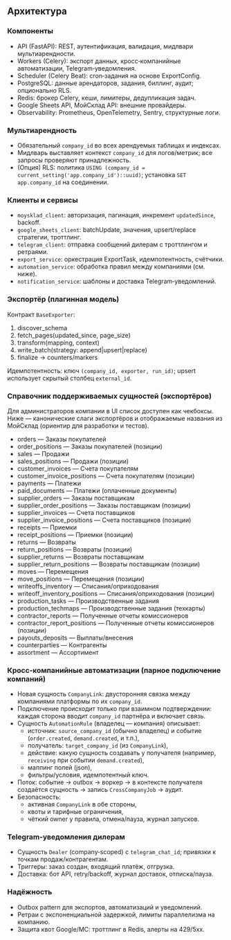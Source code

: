 ## Архитектура

### Компоненты
- API (FastAPI): REST, аутентификация, валидация, мидлвари мультиарендности.
- Workers (Celery): экспорт данных, кросс‑компанийные автоматизации, Telegram‑уведомления.
- Scheduler (Celery Beat): cron‑задания на основе ExportConfig.
- PostgreSQL: данные арендаторов, задания, биллинг, аудит; опционально RLS.
- Redis: брокер Celery, кеши, лимитеры, дедупликация задач.
- Google Sheets API, МойСклад API: внешние провайдеры.
- Observability: Prometheus, OpenTelemetry, Sentry, структурные логи.

### Мультиарендность
- Обязательный `company_id` во всех арендуемых таблицах и индексах.
- Мидлварь выставляет контекст `company_id` для логов/метрик; все запросы проверяют принадлежность.
- (Опция) RLS: политика `USING (company_id = current_setting('app.company_id')::uuid)`; установка `SET app.company_id` на соединении.

### Клиенты и сервисы
- `moysklad_client`: авторизация, пагинация, инкремент `updatedSince`, backoff.
- `google_sheets_client`: batchUpdate, значения, upsert/replace стратегии, троттлинг.
- `telegram_client`: отправка сообщений дилерам с троттлингом и ретраями.
- `export_service`: оркестрация ExportTask, идемпотентность, счётчики.
- `automation_service`: обработка правил между компаниями (см. ниже).
- `notification_service`: шаблоны и доставка Telegram‑уведомлений.

### Экспортёр (плагинная модель)
Контракт `BaseExporter`:
1) discover_schema
2) fetch_pages(updated_since, page_size)
3) transform(mapping, context)
4) write_batch(strategy: append|upsert|replace)
5) finalize → counters/markers

Идемпотентность: ключ `(company_id, exporter, run_id)`; upsert использует скрытый столбец `external_id`.

### Справочник поддерживаемых сущностей (экспортёров)
Для администраторов компании в UI список доступен как чекбоксы. Ниже — канонические слаги экспортёров и отображаемые названия из МойСклад (ориентир для разработки и тестов).

- orders — Заказы покупателей
- order_positions — Заказы покупателей (позиции)
- sales — Продажи
- sales_positions — Продажи (позиции)
- customer_invoices — Счета покупателям
- customer_invoice_positions — Счета покупателям (позиции)
- payments — Платежи
- paid_documents — Платежи (оплаченные документы)
- supplier_orders — Заказы поставщикам
- supplier_order_positions — Заказы поставщикам (позиции)
- supplier_invoices — Счета поставщиков
- supplier_invoice_positions — Счета поставщиков (позиции)
- receipts — Приемки
- receipt_positions — Приемки (позиции)
- returns — Возвраты
- return_positions — Возвраты (позиции)
- supplier_returns — Возвраты поставщикам
- supplier_return_positions — Возвраты поставщикам (позиции)
- moves — Перемещения
- move_positions — Перемещения (позиции)
- writeoffs_inventory — Списания/оприходования
- writeoff_inventory_positions — Списания/оприходования (позиции)
- production_tasks — Производственные задания
- production_techmaps — Производственные задания (техкарты)
- contractor_reports — Полученные отчеты комиссионеров
- contractor_report_positions — Полученные отчеты комиссионеров (позиции)
- payouts_deposits — Выплаты/внесения
- counterparties — Контрагенты
- assortment — Ассортимент

### Кросс‑компанийные автоматизации (парное подключение компаний)
- Новая сущность `CompanyLink`: двусторонняя связка между компаниями платформы по их `company_id`.
- Подключение происходит только при взаимном подтверждении: каждая сторона вводит `company_id` партнёра и включает связь.
- Сущность `AutomationRule` (владелец — компания) описывает:
  - источник: `source_company_id` (обычно владелец) и событие (`order.created`, `demand.created`, и т.п.),
  - получатель: `target_company_id` (из `CompanyLink`),
  - действие: какую сущность создавать у получателя (например, `receiving` при событии `demand.created`),
  - маппинг полей (json),
  - фильтры/условия, идемпотентный ключ.
- Поток: событие → outbox → воркер → в контексте получателя создаётся сущность → запись `CrossCompanyJob` → аудит.
- Безопасность: 
  - активная `CompanyLink` в обе стороны,
  - квоты и тарифные ограничения,
  - чёткий owner у правила, отмена/пауза, журнал запусков.

### Telegram‑уведомления дилерам
- Сущность `Dealer` (company‑scoped) с `telegram_chat_id`; привязки к точкам продаж/контрагентам.
- Триггеры: заказ создан, входящий платёж, отгрузка.
- Доставка: бот API, retry/backoff, журнал доставок, отписка/пауза.

### Надёжность
- Outbox pattern для экспортов, автоматизаций и уведомлений.
- Ретраи с экспоненциальной задержкой, лимиты параллелизма на компанию.
- Защита квот Google/МС: троттлинг в Redis, алерты на 429/5xx.


